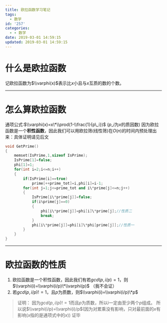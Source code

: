 ```yaml
---
title: 欧拉函数学习笔记
tags:
  - 数学
id: '257'
categories:
  - - 数学
date: 2019-03-01 14:59:15
updated: 2019-03-01 14:59:15
---
```


# 什么是欧拉函数

记欧拉函数为$\\varphi(x)$表示比$x$小且与$x$互质的数的个数。

* * *

# 怎么算欧拉函数

通项公式:$\\varphi(x)=x\*\\prod(1-\\frac{1}{p\_i})$ ($p\_i$为$x$的质因数) 因为欧拉函数是一个**积性函数**，因此我们可以用欧拉筛(线性筛)在$O(n)$的时间内预处理出来：具体证明请见后文

```cpp
void GetPrime()
{
    memset(IsPrime,1,sizeof IsPrime);
    IsPrime[1]=false;
    phi[1]=1;
    for(int i=2;i<=n;i++)
    {
        if(IsPrime[i]==true)
            prime[++prime_tot]=i,phi[i]=i-1;
        for(int j=1;j<=prime_tot and i\*prime[j]<=n;j++)
        {
            IsPrime[i\*prime[j]]=false;
            if(i%prime[j]==0)
            {
                phi[i\*prime[j]]=phi[i]\*prime[j];//性质二
                break;
            }
            phi[i\*prime[j]]=phi[i]\*phi[prime[j]];//性质一
        }
    }
}

```

* * *

# 欧拉函数的性质

1.  欧拉函数是一个积性函数，因此我们有若$gcd(p,i/p)=1$，则$\\varphi(i)=\\varphi(i/p)\*\\varphi(p)$ （我不会证）
2.  若$gcd(p,i/p)!=1$，且$p$为质数，则$\\varphi(i)=\\varphi(i/p)\*p$

> 证明： 因为$gcd(p,i/p)!=1$而且$p$为质数，所以$i$一定由至少两个$p$组成。 所以说$\\varphi(i/p)=\\varphi(i)/p$(因为对累乘没有影响，只对最前面的$x$有影响($x$指的是通项式中的$x$)) 证毕